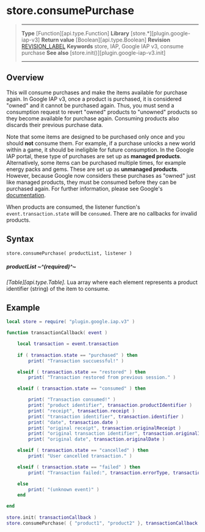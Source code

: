 
# store.consumePurchase

> --------------------- ------------------------------------------------------------------------------------------
> __Type__              [Function][api.type.Function]
> __Library__           [store.*][plugin.google-iap-v3]
> __Return value__      [Boolean][api.type.Boolean]
> __Revision__          [REVISION_LABEL](REVISION_URL)
> __Keywords__          store, IAP, Google IAP v3, consume purchase
> __See also__          [store.init()][plugin.google-iap-v3.init]
> --------------------- ------------------------------------------------------------------------------------------


## Overview

This will consume purchases and make the items available for purchase again. In Google&nbsp;IAP&nbsp;v3, once a product is purchased, it is considered "owned" and it cannot be purchased again. Thus, you must send a consumption request to revert "owned" products to "unowned" products so they become available for purchase again. Consuming products also discards their previous purchase data.

Note that some items are designed to be purchased only once and you should __not__ consume them. For example, if a purchase unlocks a new world within a game, it should be ineligible for future consumption. In the Google IAP portal, these type of purchases are set up as __managed&nbsp;products__. Alternatively, some items can be purchased multiple times, for example energy packs and gems. These are set up as __unmanaged&nbsp;products__. However, because Google now considers these purchases as "owned" just like managed products, they must be consumed before they can be purchased again. For further information, please see Google's [documentation](http://developer.android.com/google/play/billing/api.html#consume).

When products are consumed, the listener function's `event.transaction.state` will be `consumed`. There are no callbacks for invalid products.


## Syntax

	store.consumePurchase( productList, listener )

##### productList ~^(required)^~
_[Table][api.type.Table]._ Lua array where each element represents a product identifier (string) of the item to consume.


## Example

`````lua
local store = require( "plugin.google.iap.v3" )

function transactionCallback( event )

	local transaction = event.transaction
	
	if ( transaction.state == "purchased" ) then
		print( "Transaction succuessful!" )

	elseif ( transaction.state == "restored" ) then
		print( "Transaction restored from previous session." )

	elseif ( transaction.state == "consumed" ) then

		print( "Transaction consumed!" )
		print( "product identifier", transaction.productIdentifier )
		print( "receipt", transaction.receipt )
		print( "transaction identifier", transaction.identifier )
		print( "date", transaction.date )
		print( "original receipt", transaction.originalReceipt )
		print( "original transaction identifier", transaction.originalIdentifier )
		print( "original date", transaction.originalDate )

	elseif ( transaction.state == "cancelled" ) then
		print( "User cancelled transaction." )

	elseif ( transaction.state == "failed" ) then
		print( "Transaction failed:", transaction.errorType, transaction.errorString )

	else
		print( "(unknown event)" )
	end

end
 
store.init( transactionCallback )
store.consumePurchase( { "product1", "product2" }, transactionCallback )
`````